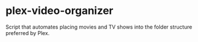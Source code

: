 # plex-video-organizer
Script that automates placing movies and TV shows into the folder structure preferred by Plex.
